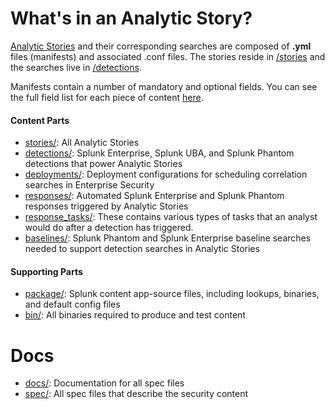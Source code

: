 # What's in an Analytic Story?

[Analytic Stories](https://github.com/splunk/security-content/blob/develop/docs/stories_categories.md) and their corresponding searches are composed of **.yml** files (manifests) and associated .conf files. The stories reside in [/stories](https://github.com/splunk/security-content/tree/develop/stories) and the searches live in [/detections](https://github.com/splunk/security-content/tree/develop/detections). 

Manifests contain a number of mandatory and optional fields. You can see the full field list for each piece of content [here](https://github.com/splunk/security-content/tree/develop/docs#spec-documentation).


#### Content Parts
* [stories/](https://github.com/splunk/security-content/tree/develop/stories/): All Analytic Stories 
* [detections/](https://github.com/splunk/security-content/tree/develop/detections/): Splunk Enterprise, Splunk UBA, and Splunk Phantom detections that power Analytic Stories
* [deployments/](https://github.com/splunk/security-content/tree/develop/deployments/): Deployment configurations for scheduling correlation searches in Enterprise Security
* [responses/](https://github.com/splunk/security-content/tree/develop/responses/): Automated Splunk Enterprise and Splunk Phantom responses triggered by Analytic Stories
* [response_tasks/](https://github.com/splunk/security-content/tree/develop/response_tasks/): These contains various types of tasks that an analyst would do after a detection has triggered. 
* [baselines/](https://github.com/splunk/security-content/tree/develop/baselines/): Splunk Phantom and Splunk Enterprise baseline searches needed to support detection searches in Analytic Stories

#### Supporting Parts
* [package/](https://github.com/splunk/security-content/tree/develop/package/): Splunk content app-source files, including lookups, binaries, and default config files
* [bin/](bin/): All binaries required to produce and test content

# Docs
* [docs/](https://github.com/splunk/security-content/tree/develop/docs/): Documentation for all spec files
* [spec/](https://github.com/splunk/security-content/tree/develop/spec/): All spec files that describe the security content
